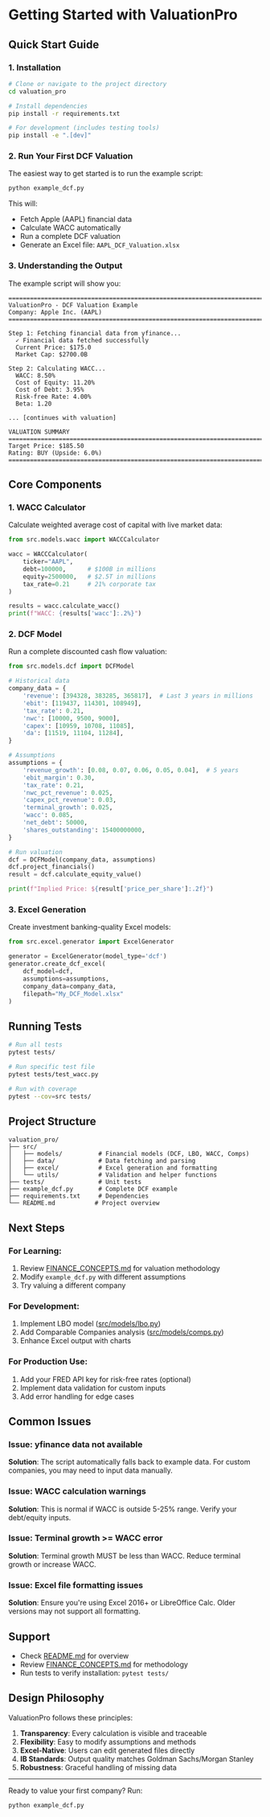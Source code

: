 # Getting Started with ValuationPro

## Quick Start Guide

### 1. Installation

```bash
# Clone or navigate to the project directory
cd valuation_pro

# Install dependencies
pip install -r requirements.txt

# For development (includes testing tools)
pip install -e ".[dev]"
```

### 2. Run Your First DCF Valuation

The easiest way to get started is to run the example script:

```bash
python example_dcf.py
```

This will:
- Fetch Apple (AAPL) financial data
- Calculate WACC automatically
- Run a complete DCF valuation
- Generate an Excel file: `AAPL_DCF_Valuation.xlsx`

### 3. Understanding the Output

The example script will show you:

```
==================================================================================
ValuationPro - DCF Valuation Example
Company: Apple Inc. (AAPL)
==================================================================================

Step 1: Fetching financial data from yfinance...
  ✓ Financial data fetched successfully
  Current Price: $175.0
  Market Cap: $2700.0B

Step 2: Calculating WACC...
  WACC: 8.50%
  Cost of Equity: 11.20%
  Cost of Debt: 3.95%
  Risk-free Rate: 4.00%
  Beta: 1.20

... [continues with valuation]

VALUATION SUMMARY
==================================================================================
Target Price: $185.50
Rating: BUY (Upside: 6.0%)
==================================================================================
```

## Core Components

### 1. WACC Calculator

Calculate weighted average cost of capital with live market data:

```python
from src.models.wacc import WACCCalculator

wacc = WACCCalculator(
    ticker="AAPL",
    debt=100000,      # $100B in millions
    equity=2500000,   # $2.5T in millions
    tax_rate=0.21     # 21% corporate tax
)

results = wacc.calculate_wacc()
print(f"WACC: {results['wacc']:.2%}")
```

### 2. DCF Model

Run a complete discounted cash flow valuation:

```python
from src.models.dcf import DCFModel

# Historical data
company_data = {
    'revenue': [394328, 383285, 365817],  # Last 3 years in millions
    'ebit': [119437, 114301, 108949],
    'tax_rate': 0.21,
    'nwc': [10000, 9500, 9000],
    'capex': [10959, 10708, 11085],
    'da': [11519, 11104, 11284],
}

# Assumptions
assumptions = {
    'revenue_growth': [0.08, 0.07, 0.06, 0.05, 0.04],  # 5 years
    'ebit_margin': 0.30,
    'tax_rate': 0.21,
    'nwc_pct_revenue': 0.025,
    'capex_pct_revenue': 0.03,
    'terminal_growth': 0.025,
    'wacc': 0.085,
    'net_debt': 50000,
    'shares_outstanding': 15400000000,
}

# Run valuation
dcf = DCFModel(company_data, assumptions)
dcf.project_financials()
result = dcf.calculate_equity_value()

print(f"Implied Price: ${result['price_per_share']:.2f}")
```

### 3. Excel Generation

Create investment banking-quality Excel models:

```python
from src.excel.generator import ExcelGenerator

generator = ExcelGenerator(model_type='dcf')
generator.create_dcf_excel(
    dcf_model=dcf,
    assumptions=assumptions,
    company_data=company_data,
    filepath="My_DCF_Model.xlsx"
)
```

## Running Tests

```bash
# Run all tests
pytest tests/

# Run specific test file
pytest tests/test_wacc.py

# Run with coverage
pytest --cov=src tests/
```

## Project Structure

```
valuation_pro/
├── src/
│   ├── models/          # Financial models (DCF, LBO, WACC, Comps)
│   ├── data/            # Data fetching and parsing
│   ├── excel/           # Excel generation and formatting
│   └── utils/           # Validation and helper functions
├── tests/               # Unit tests
├── example_dcf.py       # Complete DCF example
├── requirements.txt     # Dependencies
└── README.md           # Project overview
```

## Next Steps

### For Learning:
1. Review [FINANCE_CONCEPTS.md](docs/FINANCE_CONCEPTS.md) for valuation methodology
2. Modify `example_dcf.py` with different assumptions
3. Try valuing a different company

### For Development:
1. Implement LBO model ([src/models/lbo.py](src/models/lbo.py))
2. Add Comparable Companies analysis ([src/models/comps.py](src/models/comps.py))
3. Enhance Excel output with charts

### For Production Use:
1. Add your FRED API key for risk-free rates (optional)
2. Implement data validation for custom inputs
3. Add error handling for edge cases

## Common Issues

### Issue: yfinance data not available
**Solution**: The script automatically falls back to example data. For custom companies, you may need to input data manually.

### Issue: WACC calculation warnings
**Solution**: This is normal if WACC is outside 5-25% range. Verify your debt/equity inputs.

### Issue: Terminal growth >= WACC error
**Solution**: Terminal growth MUST be less than WACC. Reduce terminal growth or increase WACC.

### Issue: Excel file formatting issues
**Solution**: Ensure you're using Excel 2016+ or LibreOffice Calc. Older versions may not support all formatting.

## Support

- Check [README.md](README.md) for overview
- Review [FINANCE_CONCEPTS.md](docs/FINANCE_CONCEPTS.md) for methodology
- Run tests to verify installation: `pytest tests/`

## Design Philosophy

ValuationPro follows these principles:

1. **Transparency**: Every calculation is visible and traceable
2. **Flexibility**: Easy to modify assumptions and methods
3. **Excel-Native**: Users can edit generated files directly
4. **IB Standards**: Output quality matches Goldman Sachs/Morgan Stanley
5. **Robustness**: Graceful handling of missing data

---

Ready to value your first company? Run:

```bash
python example_dcf.py
```

